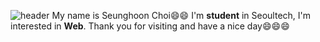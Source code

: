 ![header](https://capsule-render.vercel.app/api?type=waving&color=_hexcode:FFA883_height=200&section=header&text=Seunghoon%20Choi&fontSize=32)
My name is Seunghoon Choi:smile::smile:
I'm **student** in Seoultech, I'm interested in **Web**.
Thank you for visiting and have a nice day:smile::smile::smile: